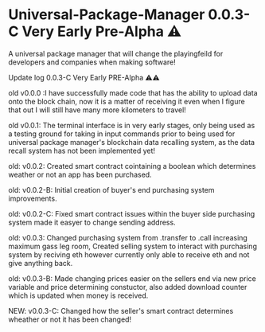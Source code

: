 # Universal-Package-Manager 0.0.3-C Very Early Pre-Alpha ⚠
A universal package manager that will change the playingfeild for developers and companies when making software!

Update log 0.0.3-C Very Early PRE-Alpha ⚠⚠

old v0.0.0 :I have successfully made code that has the ability to upload data onto the block chain, now it is a matter of receiving it even when I figure that out I will still have many more kilometers to travel!

old v0.0.1: The terminal interface is in very early stages, only being used as a testing ground for taking in input commands prior to being used for universal package manager's blockchain data recalling system, as the data recall system has not been implemented yet!

old: v0.0.2: Created smart contract cointaining a boolean which determines weather or not an app has been purchased. 

old: v0.0.2-B: Initial creation of buyer's end purchasing system improvements.

old: v0.0.2-C: Fixed smart contract issues within the buyer side purchasing system made it easyer to change sending address.

old: v0.0.3: Changed purchasing system from .transfer to .call increasing maximum gass leg room, Created selling system to interact with purchasing system by reciving eth however currently only able to receive eth and not give anything back.

old: v0.0.3-B: Made changing prices easier on the sellers end via new price variable and price determining constuctor, also added download counter which is updated when money is received.

NEW: v0.0.3-C: Changed how the seller's smart contract determines wheather or not it has been changed!


